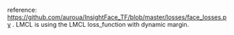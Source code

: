 reference: https://github.com/auroua/InsightFace_TF/blob/master/losses/face_losses.py .  LMCL is using the LMCL loss_function with dynamic margin.
